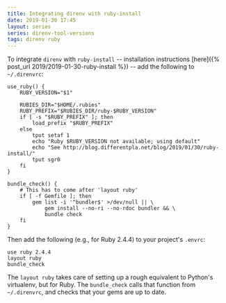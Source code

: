 ```yaml
---
title: Integrating direnv with ruby-install
date: 2019-01-30 17:45
layout: series
series: direnv-tool-versions
tags: direnv ruby
---
```


To integrate `direnv` with `ruby-install` -- installation instructions [here]({% post_url 2019/2019-01-30-ruby-install %}) -- add the following to `~/.direnvrc`:

```
use_ruby() {
    RUBY_VERSION="$1"

    RUBIES_DIR="$HOME/.rubies"
    RUBY_PREFIX="$RUBIES_DIR/ruby-$RUBY_VERSION"
    if [ -s "$RUBY_PREFIX" ]; then
        load_prefix "$RUBY_PREFIX"
    else
        tput setaf 1
        echo "Ruby $RUBY_VERSION not available; using default"
        echo "See http://blog.differentpla.net/blog/2019/01/30/ruby-install/"
        tput sgr0
    fi
}

bundle_check() {
    # This has to come after 'layout ruby'
    if [ -f Gemfile ]; then
        gem list -i '^bundler$' >/dev/null || \
            gem install --no-ri --no-rdoc bundler && \
            bundle check
    fi
}
```

Then add the following (e.g., for Ruby 2.4.4) to your project's `.envrc`:

```
use ruby 2.4.4
layout ruby
bundle_check
```

The `layout ruby` takes care of setting up a rough equivalent to Python's virtualenv, but for Ruby. The `bundle_check` calls that function from `~/.direnvrc`, and checks that your gems are up to date.
